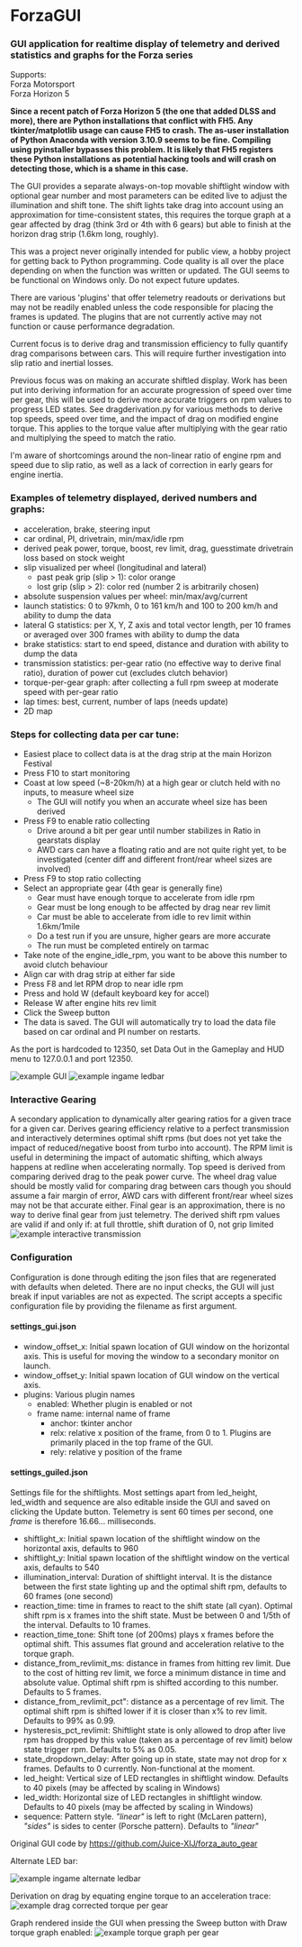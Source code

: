 # ForzaGUI

### GUI application for realtime display of telemetry and derived statistics and graphs for the Forza series

Supports:  
Forza Motorsport  
Forza Horizon 5  

**Since a recent patch of Forza Horizon 5 (the one that added DLSS and more), there are Python installations that conflict with FH5. Any tkinter/matplotlib usage can cause FH5 to crash. The as-user installation of Python Anaconda with version 3.10.9 seems to be fine. Compiling using pyinstaller bypasses this problem. It is likely that FH5 registers these Python installations as potential hacking tools and will crash on detecting those, which is a shame in this case.**

The GUI provides a separate always-on-top movable shiftlight window with optional gear number and most parameters can be edited live to adjust the illumination and shift tone. The shift lights take drag into account using an approximation for time-consistent states, this requires the torque graph at a gear affected by drag (think 3rd or 4th with 6 gears) but able to finish at the horizon drag strip (1.6km long, roughly).

This was a project never originally intended for public view, a hobby project for getting back to Python programming. Code quality is all over the place depending on when the function was written or updated. The GUI seems to be functional on Windows only. Do not expect future updates.

There are various 'plugins' that offer telemetry readouts or derivations but may not be readily enabled unless the code responsible for placing the frames is updated. The plugins that are not currently active may not function or cause performance degradation.

Current focus is to derive drag and transmission efficiency to fully quantify drag comparisons between cars. This will require further investigation into slip ratio and inertial losses.

Previous focus was on making an accurate shiftled display. Work has been put into deriving information for an accurate progression of speed over time per gear, this will be used to derive more accurate triggers on rpm values to progress LED states. See dragderivation.py for various methods to derive top speeds, speed over time, and the impact of drag on modified engine torque. This applies to the torque value after multiplying with the gear ratio and multiplying the speed to match the ratio.

I'm aware of shortcomings around the non-linear ratio of engine rpm and speed due to slip ratio, as well as a lack of correction in early gears for engine inertia.

### Examples of telemetry displayed, derived numbers and graphs:
- acceleration, brake, steering input
- car ordinal, PI, drivetrain, min/max/idle rpm
- derived peak power, torque, boost, rev limit, drag, guesstimate drivetrain loss based on stock weight
- slip visualized per wheel (longitudinal and lateral)
  - past peak grip (slip > 1): color orange
  - lost grip (slip > 2): color red (number 2 is arbitrarily chosen)
- absolute suspension values per wheel: min/max/avg/current
- launch statistics: 0 to 97kmh, 0 to 161 km/h and 100 to 200 km/h and ability to dump the data
- lateral G statistics: per X, Y, Z axis and total vector length, per 10 frames or averaged over 300 frames with ability to dump the data
- brake statistics: start to end speed, distance and duration with ability to dump the data
- transmission statistics: per-gear ratio (no effective way to derive final ratio), duration of power cut (excludes clutch behavior)
- torque-per-gear graph: after collecting a full rpm sweep at moderate speed with per-gear ratio
- lap times: best, current, number of laps (needs update)
- 2D map

### Steps for collecting data per car tune:
- Easiest place to collect data is at the drag strip at the main Horizon Festival
- Press F10 to start monitoring
- Coast at low speed (~8-20km/h) at a high gear or clutch held with no inputs, to measure wheel size
  - The GUI will notify you when an accurate wheel size has been derived
- Press F9 to enable ratio collecting
  - Drive around a bit per gear until number stabilizes in Ratio in gearstats display
  - AWD cars can have a floating ratio and are not quite right yet, to be investigated (center diff and different front/rear wheel sizes are involved)
- Press F9 to stop ratio collecting
- Select an appropriate gear (4th gear is generally fine)
  - Gear must have enough torque to accelerate from idle rpm
  - Gear must be long enough to be affected by drag near rev limit 
  - Car must be able to accelerate from idle to rev limit within 1.6km/1mile
  - Do a test run if you are unsure, higher gears are more accurate
  - The run must be completed entirely on tarmac
- Take note of the engine_idle_rpm, you want to be above this number to avoid clutch behaviour
- Align car with drag strip at either far side
- Press F8 and let RPM drop to near idle rpm
- Press and hold W (default keyboard key for accel)
- Release W after engine hits rev limit
- Click the Sweep button
- The data is saved. The GUI will automatically try to load the data file based on car ordinal and PI number on restarts.

As the port is hardcoded to 12350, set Data Out in the Gameplay and HUD menu to 127.0.0.1 and port 12350.

![example GUI](images/example_AcuraNSX_stock_v0.20.png)
![example ingame ledbar](images/ingameledbar_AcuraNSX_stock.png)

### Interactive Gearing
A secondary application to dynamically alter gearing ratios for a given trace for a given car. Derives gearing efficiency relative to a perfect transmission and interactively determines optimal shift rpms (but does not yet take the impact of reduced/negative boost from turbo into account). The RPM limit is useful in determining the impact of automatic shifting, which always happens at redline when accelerating normally. Top speed is derived from comparing derived drag to the peak power curve. The wheel drag value should be mostly valid for comparing drag between cars though you should assume a fair margin of error, AWD cars with different front/rear wheel sizes may not be that accurate either. Final gear is an approximation, there is no way to derive final gear from just telemetry.
The derived shift rpm values are valid if and only if: at full throttle, shift duration of 0, not grip limited
![example interactive transmission](images/interactivetransmission_AcuraNSX_stock.PNG)

### Configuration
Configuration is done through editing the json files that are regenerated with defaults when deleted. There are no input checks, the GUI will just break if input variables are not as expected. The script accepts a specific configuration file by providing the filename as first argument.
#### settings_gui.json
* window_offset_x: Initial spawn location of GUI window on the horizontal axis. This is useful for moving the window to a secondary monitor on launch.
* window_offset_y: Initial spawn location of GUI window on the vertical axis.
* plugins: Various plugin names
  * enabled: Whether plugin is enabled or not
  * frame name: internal name of frame
    * anchor: tkinter anchor
    * relx: relative x position of the frame, from 0 to 1. Plugins are primarily placed in the top frame of the GUI.
    * rely: relative y position of the frame

#### settings_guiled.json
Settings file for the shiftlights. Most settings apart from led_height, led_width and sequence are also editable inside the GUI and saved on clicking the Update button. Telemetry is sent 60 times per second, one *frame* is therefore 16.66... milliseconds.
* shiftlight_x: Initial spawn location of the shiftlight window on the horizontal axis, defaults to 960
* shiftlight_y: Initial spawn location of the shiftlight window on the vertical axis, defaults to 540
* illumination_interval: Duration of shiftlight interval. It is the distance between the first state lighting up and the optimal shift rpm, defaults to 60 frames (one second)
* reaction_time: time in frames to react to the shift state (all cyan). Optimal shift rpm is x frames into the shift state. Must be between 0 and 1/5th of the interval. Defaults to 10 frames.
* reaction_time_tone: Shift tone (of 200ms) plays x frames before the optimal shift. This assumes flat ground and acceleration relative to the torque graph.
* distance_from_revlimit_ms: distance in frames from hitting rev limit. Due to the cost of hitting rev limit, we force a minimum distance in time and absolute value. Optimal shift rpm is shifted according to this number. Defaults to 5 frames.
* distance_from_revlimit_pct": distance as a percentage of rev limit. The optimal shift rpm is shifted lower if it is closer than x% to rev limit. Defaults to 99% as 0.99.
* hysteresis_pct_revlimit: Shiftlight state is only allowed to drop after live rpm has dropped by this value (taken as a percentage of rev limit) below state trigger rpm. Defaults to 5% as 0.05.
* state_dropdown_delay: After going up in state, state may not drop for x frames. Defaults to 0 currently. Non-functional at the moment.
* led_height: Vertical size of LED rectangles in shiftlight window. Defaults to 40 pixels (may be affected by scaling in Windows)
* led_width: Horizontal size of LED rectangles in shiftlight window. Defaults to 40 pixels (may be affected by scaling in Windows)
* sequence: Pattern style. *"linear"* is left to right (McLaren pattern), *"sides"* is sides to center (Porsche pattern). Defaults to *"linear"*

Original GUI code by https://github.com/Juice-XIJ/forza_auto_gear

Alternate LED bar:

![example ingame alternate ledbar](images/ingameledbar_AcuraNSX_stock_v2.png)

Derivation on drag by equating engine torque to an acceleration trace:
![example drag corrected torque per gear](images/drag_corrected_torque_AcuraNSX_stock.png)

Graph rendered inside the GUI when pressing the Sweep button with Draw torque graph enabled:
![example torque graph per gear](images/example_AcuraNSX_stock.png)
